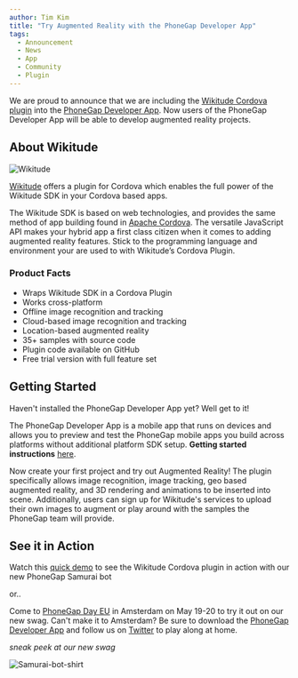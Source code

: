 ```yaml
---
author: Tim Kim
title: "Try Augmented Reality with the PhoneGap Developer App"
tags:
  - Announcement
  - News
  - App
  - Community
  - Plugin
---
```


We are proud to announce that we are including the [Wikitude Cordova plugin](http://www.wikitude.com/products/extensions/cordova-plugin-augmented-reality/) into the [PhoneGap Developer App](http://phonegap.com/products/). Now users of the PhoneGap Developer App will be able to develop augmented reality projects. 

## About Wikitude

![Wikitude](/blog/uploads/2016-04/Wikitude.png)

[Wikitude](http://www.wikitude.com/) offers a plugin for Cordova which enables the full power of the Wikitude SDK in your Cordova based apps.

The Wikitude SDK is based on web technologies, and provides the same method of app building found in [Apache Cordova](https://cordova.apache.org/). The versatile JavaScript API makes your hybrid app a first class citizen when it comes to adding augmented reality features. Stick to the programming language and environment your are used to with Wikitude’s Cordova Plugin.

### Product Facts

- Wraps Wikitude SDK in a Cordova Plugin
- Works cross-platform
- Offline image recognition and tracking
- Cloud-based image recognition and tracking
- Location-based augmented reality
- 35+ samples with source code
- Plugin code available on GitHub
- Free trial version with full feature set

## Getting Started

Haven't installed the PhoneGap Developer App yet? Well get to it! 

The PhoneGap Developer App is a mobile app that runs on devices and allows you to preview and test the PhoneGap mobile apps you build across platforms without additional platform SDK setup. **Getting started instructions** [here](http://docs.phonegap.com/getting-started/2-install-mobile-app/).

Now create your first project and try out Augmented Reality! The plugin specifically allows image recognition, image tracking, geo based augmented reality, and 3D rendering and animations to be inserted into scene. Additionally, users can sign up for Wikitude's services to upload their own images to augment or play around with the samples the PhoneGap team will provide. 

## See it in Action

Watch this [quick demo](https://www.youtube.com/watch?v=hNOzc9rwiRg) to see the Wikitude Cordova plugin in action with our new PhoneGap Samurai bot 

or..

Come to [PhoneGap Day EU](http://pgday.phonegap.com/eu2016/) in Amsterdam on May 19-20 to try it out on our new swag. Can't make it to Amsterdam? Be sure to download the [PhoneGap Developer App](http://docs.phonegap.com/getting-started/2-install-mobile-app/) and follow us on [Twitter](https://twitter.com/phonegap) to play along at home.

*sneak peek at our new swag*

![Samurai-bot-shirt](/blog/uploads/2016-04/Samurai-bot.png)
